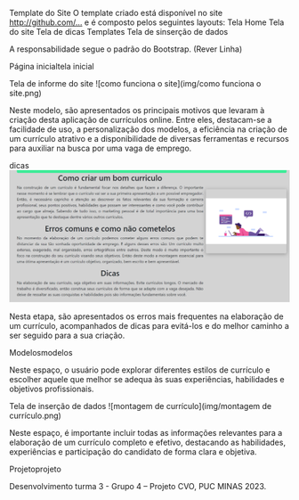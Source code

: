 Template do Site O template criado está disponível no site http://github.com/… e é composto pelos seguintes layouts: 
Tela  Home
Tela do site
Tela de dicas
Templates
Tela de sinserção de dados

A responsabilidade segue o padrão do Bootstrap. (Rever Linha)

Página inicialtela inicial

Tela de informe do site ![como funciona o site](img/como funciona o site.png)

Neste modelo, são apresentados os principais motivos que levaram à criação desta aplicação de currículos online. Entre eles, destacam-se a facilidade de uso, a personalização dos modelos, a eficiência na criação de um currículo atrativo e a disponibilidade de diversas ferramentas e recursos para auxiliar na busca por uma vaga de emprego.

dicas ![Dicas](img/Dicas.png)

Nesta etapa, são apresentados os erros mais frequentes na elaboração de um currículo, acompanhados de dicas para evitá-los e do melhor caminho a ser seguido para a sua criação.

Modelosmodelos

Neste espaço, o usuário pode explorar diferentes estilos de currículo e escolher aquele que melhor se adequa às suas experiências, habilidades e objetivos profissionais.

Tela de inserção de dados ![montagem de currículo](img/montagem de currículo.png)

Neste espaço, é importante incluir todas as informações relevantes para a elaboração de um currículo completo e efetivo, destacando as habilidades, experiências e participação do candidato de forma clara e objetiva.

Projetoprojeto

Desenvolvimento turma 3 - Grupo 4 – Projeto CVO, PUC MINAS 2023.
